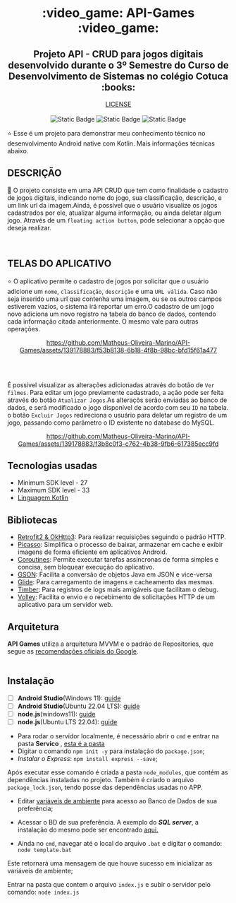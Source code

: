 
<h1 align="center">:video_game: API-Games :video_game: </h1>

  <h2 align = "center">Projeto API - CRUD para jogos digitais desenvolvido durante o 3º Semestre do Curso de Desenvolvimento de Sistemas no colégio Cotuca :books: </h2>  

<p align="center">
  <a href="https://opensource.org/licenses/MIT"></a> <a href="https://opensource.org/license/mit/">LICENSE</a>
  
  <br>
  <br>
    <img alt="Static Badge" src="https://img.shields.io/badge/License%20-%20MIT%20-%20green?style=flat&logo=%2334A853&logoColor=%233d85c6&labelColor=(178%2C%20222%2C%2039)&color=%233d85c6">
    <img alt="Static Badge" src="https://img.shields.io/badge/API%20-%2033%2B%20-%20green?style=flat&logo=%2334A853&logoColor=%2334A853&labelColor=(178%2C%20222%2C%2039)&color=(50%2C205%2C50)">
    <img alt="Static Badge" src="https://img.shields.io/badge/Android%20Apache-%2013.0%20-%20green?style=flat&logo=%2334A853&logoColor=%233d85c6&labelColor=(178%2C%20222%2C%2039)&color=(0%2C255%2C0)">

</p>
  
<p align="center">  

⭐ Esse é um projeto para demonstrar meu conhecimento técnico no desenvolvimento Android native com Kotlin. Mais informações técnicas abaixo.

## DESCRIÇÃO

:rocket: O projeto consiste em uma API CRUD que tem como finalidade o cadastro de jogos digitais, indicando nome do jogo, sua classificação, descrição, e um link url da imagem.Ainda, é possível que o usuário visualize os jogos cadastrados por ele, atualizar alguma informação, ou ainda deletar algum jogo. Através de um ```floating action button```, pode selecionar a opção que deseja realizar.

</p>

</br>

<p float="left" align="center">

## TELAS DO APLICATIVO

⭐ O aplicativo permite o cadastro de jogos por solicitar que o usuário adicione um ```nome```, ```classificação```, ```descrição``` e uma ```URL válida```. Caso não seja inserido 
uma url que contenha uma imagem, ou se os outros campos estiverem vazios, o sistema irá reportar um erro.O cadastro de um jogo novo adiciona um novo registro na tabela do banco de dados, contendo cada informação citada anteriormente. O mesmo vale para outras operações.
<div align="center">
  
  https://github.com/Matheus-Oliveira-Marino/API-Games/assets/139178883/f53b8138-6b18-4f8b-98bc-bfd15f61a477
</div>

<br>
<br>

  É possível visualizar as alterações adicionadas através do botão de ```Ver filmes```. Para editar um jogo previamente cadastrado, a ação pode ser feita através do botão ```Atualizar Jogos```.As alteraçõs serão enviadas ao banco de dados, e será modificado o jogo disponível de acordo com seu ```ID``` na tabela. o botão ```Excluir Jogos``` redireciona o usuário para deletar um registro de um jogo, passando como parâmetro o ID existente no database do MySQL.
  
<div align="center">

  https://github.com/Matheus-Oliveira-Marino/API-Games/assets/139178883/f3b8c0f3-c762-4b38-9fb6-617385ecc9fd

</div>

</p>

## Tecnologias usadas 
- Minimum SDK level - 27
- Maximum SDK level - 33
- [Linguagem Kotlin](https://kotlinlang.org/)


## Bibliotecas
  - [Retrofit2 & OkHttp3](https://github.com/square/retrofit): Para realizar requisições seguindo o padrão HTTP.
  - [Picasso](https://github.com/square/picasso): Simplifica o processo de baixar, armazenar em cache e exibir imagens de forma eficiente em aplicativos Android.
  - [Coroutines](https://github.com/Kotlin/kotlinx.coroutines): Permite executar tarefas assíncronas de forma simples e concisa, sem bloquear execução do aplicativo.
  - [GSON](https://github.com/google/gson): Facilita a conversão de objetos Java em JSON e vice-versa  
  - [Glide](https://github.com/bumptech/glide): Para carregamento de imagens e cacheamento das mesmas.
  - [Timber](https://github.com/JakeWharton/timber): Para registros de logs mais amigáveis que facilitam o debug.
  - [Volley](https://google.github.io/volley/): Facilita o envio e o recebimento de solicitações HTTP de um aplicativo para um servidor web.

## Arquitetura
**API Games** utiliza a arquitetura MVVM e o padrão de Repositories, que segue as [recomendações oficiais do Google](https://developer.android.com/topic/architecture).
</br></br>

## Instalação

- [ ] __Android Studio__(Windows 11): [guide](https://www.youtube.com/watch?v=fxVlHROAkqk)
- [ ] __Android Studio__(Ubuntu 22.04 LTS): [guide](https://www.youtube.com/watch?v=x3nVHXv3oyw)
- [ ] __node.js__(windows11): [guide](https://www.youtube.com/watch?v=EIzdQxMXcrc)
- [ ] __node.js__(Ubuntu LTS 22.04): [guide](https://www.youtube.com/watch?v=EIzdQxMXcrc)

- Para rodar o servidor localmente, é necessário abrir o `cmd` e entrar na pasta __Servico__ , [esta é a pasta](https://github.com/Matheus-Oliveira-Marino/API-Games/tree/main/Servico)
- Digitar o comando `npm init -y` para instalação do `package.json`;
- *Instalar o Express*: `npm install express --save`;

Após executar esse comando é criada a pasta `node_modules`, que contém as dependências instaladas no
projeto. Também é criado o arquivo `package_lock.json`, tendo posse das dependências usadas no APP.

- Editar [variáveis de ambiente](https://github.com/Matheus-Oliveira-Marino/API-Games/blob/main/Servico/template.bat) para acesso ao Banco de Dados de sua preferência;

- Acessar o BD de sua preferência. A exemplo do _**SQL server**_, a instalação do mesmo pode ser encontrado [aqui.](https://www.youtube.com/watch?v=Lc3yclqM8rQ)

- Ainda no `cmd`, navegar até o local do arquivo `.bat` e digitar o comando: `node template.bat`
 
Este retornará uma mensagem de que houve sucesso em inicializar as variáveis de ambiente;

Entrar na pasta que contem o arquivo `index.js` e subir o servidor pelo comando: `node index.js`
